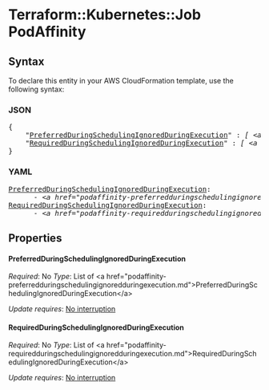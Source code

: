 # Terraform::Kubernetes::Job PodAffinity

## Syntax

To declare this entity in your AWS CloudFormation template, use the following syntax:

### JSON

<pre>
{
    "<a href="#preferredduringschedulingignoredduringexecution" title="PreferredDuringSchedulingIgnoredDuringExecution">PreferredDuringSchedulingIgnoredDuringExecution</a>" : <i>[ &lt;a href=&#34;podaffinity-preferredduringschedulingignoredduringexecution.md&#34;&gt;PreferredDuringSchedulingIgnoredDuringExecution&lt;/a&gt;, ... ]</i>,
    "<a href="#requiredduringschedulingignoredduringexecution" title="RequiredDuringSchedulingIgnoredDuringExecution">RequiredDuringSchedulingIgnoredDuringExecution</a>" : <i>[ &lt;a href=&#34;podaffinity-requiredduringschedulingignoredduringexecution.md&#34;&gt;RequiredDuringSchedulingIgnoredDuringExecution&lt;/a&gt;, ... ]</i>
}
</pre>

### YAML

<pre>
<a href="#preferredduringschedulingignoredduringexecution" title="PreferredDuringSchedulingIgnoredDuringExecution">PreferredDuringSchedulingIgnoredDuringExecution</a>: <i>
      - &lt;a href=&#34;podaffinity-preferredduringschedulingignoredduringexecution.md&#34;&gt;PreferredDuringSchedulingIgnoredDuringExecution&lt;/a&gt;</i>
<a href="#requiredduringschedulingignoredduringexecution" title="RequiredDuringSchedulingIgnoredDuringExecution">RequiredDuringSchedulingIgnoredDuringExecution</a>: <i>
      - &lt;a href=&#34;podaffinity-requiredduringschedulingignoredduringexecution.md&#34;&gt;RequiredDuringSchedulingIgnoredDuringExecution&lt;/a&gt;</i>
</pre>

## Properties

#### PreferredDuringSchedulingIgnoredDuringExecution

_Required_: No
_Type_: List of &lt;a href=&#34;podaffinity-preferredduringschedulingignoredduringexecution.md&#34;&gt;PreferredDuringSchedulingIgnoredDuringExecution&lt;/a&gt;

_Update requires_: [No interruption](https://docs.aws.amazon.com/AWSCloudFormation/latest/UserGuide/using-cfn-updating-stacks-update-behaviors.html#update-no-interrupt)

#### RequiredDuringSchedulingIgnoredDuringExecution

_Required_: No
_Type_: List of &lt;a href=&#34;podaffinity-requiredduringschedulingignoredduringexecution.md&#34;&gt;RequiredDuringSchedulingIgnoredDuringExecution&lt;/a&gt;

_Update requires_: [No interruption](https://docs.aws.amazon.com/AWSCloudFormation/latest/UserGuide/using-cfn-updating-stacks-update-behaviors.html#update-no-interrupt)

